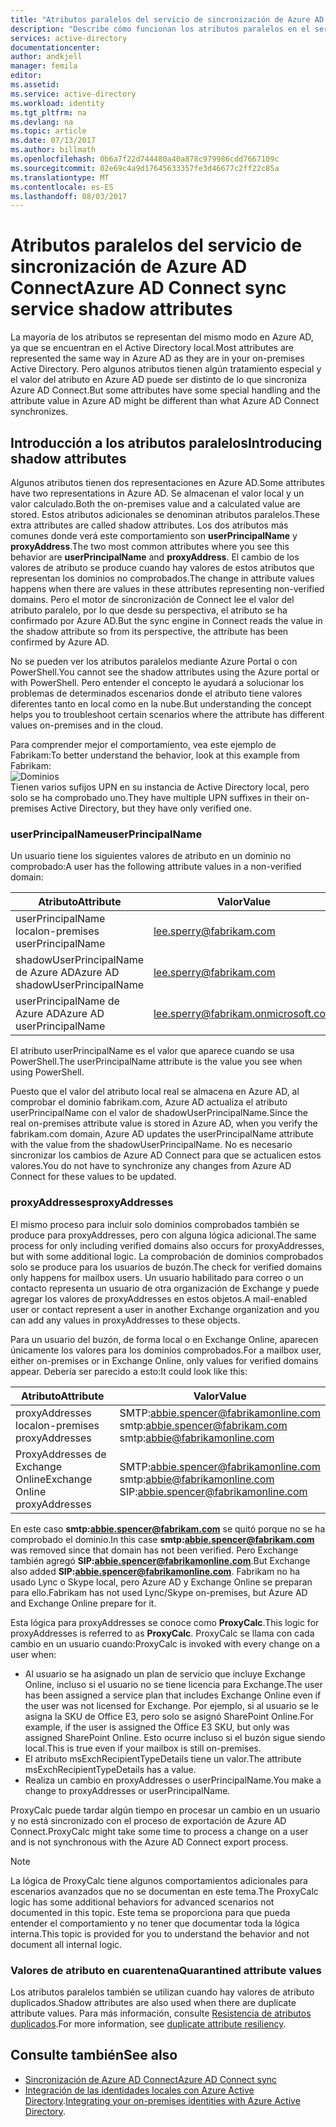 ```yaml
---
title: "Atributos paralelos del servicio de sincronización de Azure AD Connect | Microsoft Docs"
description: "Describe cómo funcionan los atributos paralelos en el servicio de sincronización de Azure AD Connect."
services: active-directory
documentationcenter: 
author: andkjell
manager: femila
editor: 
ms.assetid: 
ms.service: active-directory
ms.workload: identity
ms.tgt_pltfrm: na
ms.devlang: na
ms.topic: article
ms.date: 07/13/2017
ms.author: billmath
ms.openlocfilehash: 0b6a7f22d744480a40a878c979986cdd7667109c
ms.sourcegitcommit: 02e69c4a9d17645633357fe3d46677c2ff22c85a
ms.translationtype: MT
ms.contentlocale: es-ES
ms.lasthandoff: 08/03/2017
---
```

# <a name="azure-ad-connect-sync-service-shadow-attributes"></a><span data-ttu-id="9da07-103">Atributos paralelos del servicio de sincronización de Azure AD Connect</span><span class="sxs-lookup"><span data-stu-id="9da07-103">Azure AD Connect sync service shadow attributes</span></span>
<span data-ttu-id="9da07-104">La mayoría de los atributos se representan del mismo modo en Azure AD, ya que se encuentran en el Active Directory local.</span><span class="sxs-lookup"><span data-stu-id="9da07-104">Most attributes are represented the same way in Azure AD as they are in your on-premises Active Directory.</span></span> <span data-ttu-id="9da07-105">Pero algunos atributos tienen algún tratamiento especial y el valor del atributo en Azure AD puede ser distinto de lo que sincroniza Azure AD Connect.</span><span class="sxs-lookup"><span data-stu-id="9da07-105">But some attributes have some special handling and the attribute value in Azure AD might be different than what Azure AD Connect synchronizes.</span></span>

## <a name="introducing-shadow-attributes"></a><span data-ttu-id="9da07-106">Introducción a los atributos paralelos</span><span class="sxs-lookup"><span data-stu-id="9da07-106">Introducing shadow attributes</span></span>
<span data-ttu-id="9da07-107">Algunos atributos tienen dos representaciones en Azure AD.</span><span class="sxs-lookup"><span data-stu-id="9da07-107">Some attributes have two representations in Azure AD.</span></span> <span data-ttu-id="9da07-108">Se almacenan el valor local y un valor calculado.</span><span class="sxs-lookup"><span data-stu-id="9da07-108">Both the on-premises value and a calculated value are stored.</span></span> <span data-ttu-id="9da07-109">Estos atributos adicionales se denominan atributos paralelos.</span><span class="sxs-lookup"><span data-stu-id="9da07-109">These extra attributes are called shadow attributes.</span></span> <span data-ttu-id="9da07-110">Los dos atributos más comunes donde verá este comportamiento son **userPrincipalName** y **proxyAddress**.</span><span class="sxs-lookup"><span data-stu-id="9da07-110">The two most common attributes where you see this behavior are **userPrincipalName** and **proxyAddress**.</span></span> <span data-ttu-id="9da07-111">El cambio de los valores de atributo se produce cuando hay valores de estos atributos que representan los dominios no comprobados.</span><span class="sxs-lookup"><span data-stu-id="9da07-111">The change in attribute values happens when there are values in these attributes representing non-verified domains.</span></span> <span data-ttu-id="9da07-112">Pero el motor de sincronización de Connect lee el valor del atributo paralelo, por lo que desde su perspectiva, el atributo se ha confirmado por Azure AD.</span><span class="sxs-lookup"><span data-stu-id="9da07-112">But the sync engine in Connect reads the value in the shadow attribute so from its perspective, the attribute has been confirmed by Azure AD.</span></span>

<span data-ttu-id="9da07-113">No se pueden ver los atributos paralelos mediante Azure Portal o con PowerShell.</span><span class="sxs-lookup"><span data-stu-id="9da07-113">You cannot see the shadow attributes using the Azure portal or with PowerShell.</span></span> <span data-ttu-id="9da07-114">Pero entender el concepto le ayudará a solucionar los problemas de determinados escenarios donde el atributo tiene valores diferentes tanto en local como en la nube.</span><span class="sxs-lookup"><span data-stu-id="9da07-114">But understanding the concept helps you to troubleshoot certain scenarios where the attribute has different values on-premises and in the cloud.</span></span>

<span data-ttu-id="9da07-115">Para comprender mejor el comportamiento, vea este ejemplo de Fabrikam:</span><span class="sxs-lookup"><span data-stu-id="9da07-115">To better understand the behavior, look at this example from Fabrikam:</span></span>  
![Dominios](./media/active-directory-aadconnectsyncservice-shadow-attributes/domains.png)  
<span data-ttu-id="9da07-117">Tienen varios sufijos UPN en su instancia de Active Directory local, pero solo se ha comprobado uno.</span><span class="sxs-lookup"><span data-stu-id="9da07-117">They have multiple UPN suffixes in their on-premises Active Directory, but they have only verified one.</span></span>

### <a name="userprincipalname"></a><span data-ttu-id="9da07-118">userPrincipalName</span><span class="sxs-lookup"><span data-stu-id="9da07-118">userPrincipalName</span></span>
<span data-ttu-id="9da07-119">Un usuario tiene los siguientes valores de atributo en un dominio no comprobado:</span><span class="sxs-lookup"><span data-stu-id="9da07-119">A user has the following attribute values in a non-verified domain:</span></span>

| <span data-ttu-id="9da07-120">Atributo</span><span class="sxs-lookup"><span data-stu-id="9da07-120">Attribute</span></span> | <span data-ttu-id="9da07-121">Valor</span><span class="sxs-lookup"><span data-stu-id="9da07-121">Value</span></span> |
| --- | --- |
| <span data-ttu-id="9da07-122">userPrincipalName local</span><span class="sxs-lookup"><span data-stu-id="9da07-122">on-premises userPrincipalName</span></span> | lee.sperry@fabrikam.com |
| <span data-ttu-id="9da07-123">shadowUserPrincipalName de Azure AD</span><span class="sxs-lookup"><span data-stu-id="9da07-123">Azure AD shadowUserPrincipalName</span></span> | lee.sperry@fabrikam.com |
| <span data-ttu-id="9da07-124">userPrincipalName de Azure AD</span><span class="sxs-lookup"><span data-stu-id="9da07-124">Azure AD userPrincipalName</span></span> | lee.sperry@fabrikam.onmicrosoft.com |

<span data-ttu-id="9da07-125">El atributo userPrincipalName es el valor que aparece cuando se usa PowerShell.</span><span class="sxs-lookup"><span data-stu-id="9da07-125">The userPrincipalName attribute is the value you see when using PowerShell.</span></span>

<span data-ttu-id="9da07-126">Puesto que el valor del atributo local real se almacena en Azure AD, al comprobar el dominio fabrikam.com, Azure AD actualiza el atributo userPrincipalName con el valor de shadowUserPrincipalName.</span><span class="sxs-lookup"><span data-stu-id="9da07-126">Since the real on-premises attribute value is stored in Azure AD, when you verify the fabrikam.com domain, Azure AD updates the userPrincipalName attribute with the value from the shadowUserPrincipalName.</span></span> <span data-ttu-id="9da07-127">No es necesario sincronizar los cambios de Azure AD Connect para que se actualicen estos valores.</span><span class="sxs-lookup"><span data-stu-id="9da07-127">You do not have to synchronize any changes from Azure AD Connect for these values to be updated.</span></span>

### <a name="proxyaddresses"></a><span data-ttu-id="9da07-128">proxyAddresses</span><span class="sxs-lookup"><span data-stu-id="9da07-128">proxyAddresses</span></span>
<span data-ttu-id="9da07-129">El mismo proceso para incluir solo dominios comprobados también se produce para proxyAddresses, pero con alguna lógica adicional.</span><span class="sxs-lookup"><span data-stu-id="9da07-129">The same process for only including verified domains also occurs for proxyAddresses, but with some additional logic.</span></span> <span data-ttu-id="9da07-130">La comprobación de dominios comprobados solo se produce para los usuarios de buzón.</span><span class="sxs-lookup"><span data-stu-id="9da07-130">The check for verified domains only happens for mailbox users.</span></span> <span data-ttu-id="9da07-131">Un usuario habilitado para correo o un contacto representa un usuario de otra organización de Exchange y puede agregar los valores de proxyAddresses en estos objetos.</span><span class="sxs-lookup"><span data-stu-id="9da07-131">A mail-enabled user or contact represent a user in another Exchange organization and you can add any values in proxyAddresses to these objects.</span></span>

<span data-ttu-id="9da07-132">Para un usuario del buzón, de forma local o en Exchange Online, aparecen únicamente los valores para los dominios comprobados.</span><span class="sxs-lookup"><span data-stu-id="9da07-132">For a mailbox user, either on-premises or in Exchange Online, only values for verified domains appear.</span></span> <span data-ttu-id="9da07-133">Debería ser parecido a esto:</span><span class="sxs-lookup"><span data-stu-id="9da07-133">It could look like this:</span></span>

| <span data-ttu-id="9da07-134">Atributo</span><span class="sxs-lookup"><span data-stu-id="9da07-134">Attribute</span></span> | <span data-ttu-id="9da07-135">Valor</span><span class="sxs-lookup"><span data-stu-id="9da07-135">Value</span></span> |
| --- | --- |
| <span data-ttu-id="9da07-136">proxyAddresses local</span><span class="sxs-lookup"><span data-stu-id="9da07-136">on-premises proxyAddresses</span></span> | SMTP:abbie.spencer@fabrikamonline.com</br>smtp:abbie.spencer@fabrikam.com</br>smtp:abbie@fabrikamonline.com |
| <span data-ttu-id="9da07-137">ProxyAddresses de Exchange Online</span><span class="sxs-lookup"><span data-stu-id="9da07-137">Exchange Online proxyAddresses</span></span> | SMTP:abbie.spencer@fabrikamonline.com</br>smtp:abbie@fabrikamonline.com</br>SIP:abbie.spencer@fabrikamonline.com |

<span data-ttu-id="9da07-138">En este caso  **smtp:abbie.spencer@fabrikam.com**  se quitó porque no se ha comprobado el dominio.</span><span class="sxs-lookup"><span data-stu-id="9da07-138">In this case **smtp:abbie.spencer@fabrikam.com** was removed since that domain has not been verified.</span></span> <span data-ttu-id="9da07-139">Pero Exchange también agregó **SIP:abbie.spencer@fabrikamonline.com**.</span><span class="sxs-lookup"><span data-stu-id="9da07-139">But Exchange also added **SIP:abbie.spencer@fabrikamonline.com**.</span></span> <span data-ttu-id="9da07-140">Fabrikam no ha usado Lync o Skype local, pero Azure AD y Exchange Online se preparan para ello.</span><span class="sxs-lookup"><span data-stu-id="9da07-140">Fabrikam has not used Lync/Skype on-premises, but Azure AD and Exchange Online prepare for it.</span></span>

<span data-ttu-id="9da07-141">Esta lógica para proxyAddresses se conoce como **ProxyCalc**.</span><span class="sxs-lookup"><span data-stu-id="9da07-141">This logic for proxyAddresses is referred to as **ProxyCalc**.</span></span> <span data-ttu-id="9da07-142">ProxyCalc se llama con cada cambio en un usuario cuando:</span><span class="sxs-lookup"><span data-stu-id="9da07-142">ProxyCalc is invoked with every change on a user when:</span></span>

- <span data-ttu-id="9da07-143">Al usuario se ha asignado un plan de servicio que incluye Exchange Online, incluso si el usuario no se tiene licencia para Exchange.</span><span class="sxs-lookup"><span data-stu-id="9da07-143">The user has been assigned a service plan that includes Exchange Online even if the user was not licensed for Exchange.</span></span> <span data-ttu-id="9da07-144">Por ejemplo, si al usuario se le asigna la SKU de Office E3, pero solo se asignó SharePoint Online.</span><span class="sxs-lookup"><span data-stu-id="9da07-144">For example, if the user is assigned the Office E3 SKU, but only was assigned SharePoint Online.</span></span> <span data-ttu-id="9da07-145">Esto ocurre incluso si el buzón sigue siendo local.</span><span class="sxs-lookup"><span data-stu-id="9da07-145">This is true even if your mailbox is still on-premises.</span></span>
- <span data-ttu-id="9da07-146">El atributo msExchRecipientTypeDetails tiene un valor.</span><span class="sxs-lookup"><span data-stu-id="9da07-146">The attribute msExchRecipientTypeDetails has a value.</span></span>
- <span data-ttu-id="9da07-147">Realiza un cambio en proxyAddresses o userPrincipalName.</span><span class="sxs-lookup"><span data-stu-id="9da07-147">You make a change to proxyAddresses or userPrincipalName.</span></span>

<span data-ttu-id="9da07-148">ProxyCalc puede tardar algún tiempo en procesar un cambio en un usuario y no está sincronizado con el proceso de exportación de Azure AD Connect.</span><span class="sxs-lookup"><span data-stu-id="9da07-148">ProxyCalc might take some time to process a change on a user and is not synchronous with the Azure AD Connect export process.</span></span>

> [!NOTE]
> <span data-ttu-id="9da07-149">La lógica de ProxyCalc tiene algunos comportamientos adicionales para escenarios avanzados que no se documentan en este tema.</span><span class="sxs-lookup"><span data-stu-id="9da07-149">The ProxyCalc logic has some additional behaviors for advanced scenarios not documented in this topic.</span></span> <span data-ttu-id="9da07-150">Este tema se proporciona para que pueda entender el comportamiento y no tener que documentar toda la lógica interna.</span><span class="sxs-lookup"><span data-stu-id="9da07-150">This topic is provided for you to understand the behavior and not document all internal logic.</span></span>

### <a name="quarantined-attribute-values"></a><span data-ttu-id="9da07-151">Valores de atributo en cuarentena</span><span class="sxs-lookup"><span data-stu-id="9da07-151">Quarantined attribute values</span></span>
<span data-ttu-id="9da07-152">Los atributos paralelos también se utilizan cuando hay valores de atributo duplicados.</span><span class="sxs-lookup"><span data-stu-id="9da07-152">Shadow attributes are also used when there are duplicate attribute values.</span></span> <span data-ttu-id="9da07-153">Para más información, consulte [Resistencia de atributos duplicados](active-directory-aadconnectsyncservice-duplicate-attribute-resiliency.md).</span><span class="sxs-lookup"><span data-stu-id="9da07-153">For more information, see [duplicate attribute resiliency](active-directory-aadconnectsyncservice-duplicate-attribute-resiliency.md).</span></span>

## <a name="see-also"></a><span data-ttu-id="9da07-154">Consulte también</span><span class="sxs-lookup"><span data-stu-id="9da07-154">See also</span></span>
* [<span data-ttu-id="9da07-155">Sincronización de Azure AD Connect</span><span class="sxs-lookup"><span data-stu-id="9da07-155">Azure AD Connect sync</span></span>](active-directory-aadconnectsync-whatis.md)
* <span data-ttu-id="9da07-156">[Integración de las identidades locales con Azure Active Directory](active-directory-aadconnect.md).</span><span class="sxs-lookup"><span data-stu-id="9da07-156">[Integrating your on-premises identities with Azure Active Directory](active-directory-aadconnect.md).</span></span>
